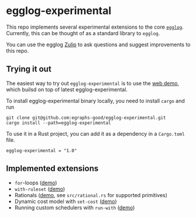 # egglog-experimental

This repo implements several experimental extensions to the core [`egglog`](https://github.com/egraphs-good/egglog).
Currently, this can be thought of as a standard library to `egglog`.

You can use the egglog [Zulip](https://egraphs.zulipchat.com/#narrow/stream/375765-egglog) to ask questions and suggest improvements to this repo.

## Trying it out

The easiest way to try out `egglog-experimental` is to use the [web demo](https://egraphs-good.github.io/egglog-demo), which builsd on top of latest egglog-experimental.

To install egglog-experimental binary locally, you need to install `cargo` and run

```
git clone git@github.com:egraphs-good/egglog-experimental.git
cargo install --path=egglog-experimental
```

To use it in a Rust project, you can add it as a dependency in a `Cargo.toml` file.

```
egglog-experimental = "1.0"
```

## Implemented extensions

* `for`-loops ([demo](https://egraphs-good.github.io/egglog-demo/?example=for))
* `with-ruleset` ([demo](https://egraphs-good.github.io/egglog-demo/?example=with-ruleset))
* Rationals ([demo](https://egraphs-good.github.io/egglog-demo/?example=rational), see `src/rational.rs` for supported primitives)
* Dynamic cost model with `set-cost` ([demo](https://egraphs-good.github.io/egglog-demo/?example=05-cost-model-and-extraction))
* Running custom schedulers with `run-with` ([demo](https://egraphs-good.github.io/egglog-demo/?example=math-backoff))
